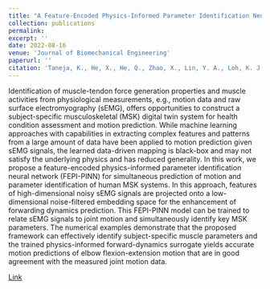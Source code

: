 ```yaml
---
title: "A Feature-Encoded Physics-Informed Parameter Identification Neural Network for Musculo-Skeletal Systems"
collection: publications
permalink: 
excerpt: ''
date: 2022-08-16
venue: 'Journal of Biomechanical Engineering'
paperurl: ''
citation: 'Taneja, K., He, X., He, Q., Zhao, X., Lin, Y. A., Loh, K. J., & Chen, J. S. (2022). &quot;A Feature-Encoded Physics-Informed Parameter Identification Neural Network for Musculo-Skeletal Systems.&quot; <i>Journal of Biomechanical Engineering</i>. 144(12), 121006.'
---
```


Identification of muscle-tendon force generation properties and muscle activities from physiological measurements, e.g., motion data and raw surface electromyography (sEMG), offers opportunities to construct a subject-specific musculoskeletal (MSK) digital twin system for health condition assessment and motion prediction. While machine learning approaches with capabilities in extracting complex features and patterns from a large amount of data have been applied to motion prediction given sEMG signals, the learned data-driven mapping is black-box and may not satisfy the underlying physics and has reduced generality. In this work, we propose a feature-encoded physics-informed parameter identification neural network (FEPI-PINN) for simultaneous prediction of motion and parameter identification of human MSK systems. In this approach, features of high-dimensional noisy sEMG signals are projected onto a low-dimensional noise-filtered embedding space for the enhancement of forwarding dynamics prediction. This FEPI-PINN model can be trained to relate sEMG signals to joint motion and simultaneously identify key MSK parameters. The numerical examples demonstrate that the proposed framework can effectively identify subject-specific muscle parameters and the trained physics-informed forward-dynamics surrogate yields accurate motion predictions of elbow flexion-extension motion that are in good agreement with the measured joint motion data.

[Link](https://asmedigitalcollection.asme.org/biomechanical/article/144/12/121006/1145509)

